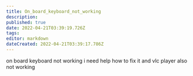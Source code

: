 ```yaml
---
title: On_board_keyboard_not_working
description: 
published: true
date: 2022-04-21T03:39:19.726Z
tags: 
editor: markdown
dateCreated: 2022-04-21T03:39:17.786Z
---
```


on board keyboard not working i need help how to fix it and vlc player also not working